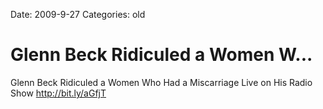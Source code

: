 Date: 2009-9-27
Categories: old

# Glenn Beck Ridiculed a Women W...

Glenn Beck Ridiculed a Women Who Had a Miscarriage Live on His Radio Show <a href="http://bit.ly/aGfjT" rel="nofollow">http://bit.ly/aGfjT</a>

